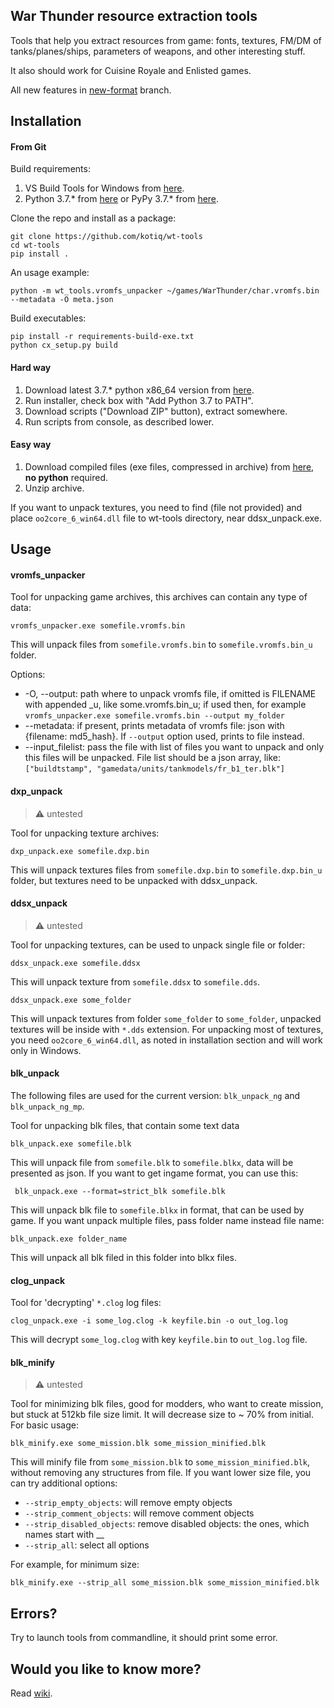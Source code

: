 ## War Thunder resource extraction tools

Tools that help you extract resources from game: fonts, textures, FM/DM of tanks/planes/ships, parameters of weapons, and other interesting stuff.

It also should work for Cuisine Royale and Enlisted games.

All new features in [new-format](https://github.com/kotiq/wt-tools/tree/new-format) branch.
## Installation

#### From Git

Build requirements:

1. VS Build Tools for Windows from [here](https://visualstudio.microsoft.com/downloads/?q=build+tools).
2. Python 3.7.* from [here](https://www.python.org/downloads/) or PyPy 3.7.* from [here](https://www.pypy.org/download.html).

Clone the repo and install as a package:

```shell
git clone https://github.com/kotiq/wt-tools
cd wt-tools
pip install .
```

An usage example:

```shell
python -m wt_tools.vromfs_unpacker ~/games/WarThunder/char.vromfs.bin --metadata -O meta.json
``` 

Build executables:

```shell
pip install -r requirements-build-exe.txt
python cx_setup.py build
```

#### Hard way
1. Download latest 3.7.* python x86_64 version from [here](https://www.python.org/downloads/).
2. Run installer, check box with "Add Python 3.7 to PATH".
3. Download scripts ("Download ZIP" button), extract somewhere.
4. Run scripts from console, as described lower.

#### Easy way
1. Download compiled files (exe files, compressed in archive) from [here](https://github.com/klensy/wt-tools/releases), **no python** required.
2. Unzip archive.  

If you want to unpack textures, you need to find (file not provided) and place `oo2core_6_win64.dll` file to wt-tools directory, near ddsx_unpack.exe.

## Usage

#### vromfs_unpacker
Tool for unpacking game archives, this archives can contain any type of data:

    vromfs_unpacker.exe somefile.vromfs.bin
This will unpack files from `somefile.vromfs.bin` to `somefile.vromfs.bin_u` folder.

Options:
* -O, --output: path where to unpack vromfs file, if omitted is FILENAME with appended _u, like some.vromfs.bin_u; if used
then, for example `vromfs_unpacker.exe somefile.vromfs.bin --output my_folder`
* --metadata: if present, prints metadata of vromfs file: json with {filename: md5_hash}. If `--output` option used,
prints to file instead.
* --input_filelist: pass the file with list of files you want to unpack and only this files will be unpacked.
File list should be a json array, like: `["buildtstamp", "gamedata/units/tankmodels/fr_b1_ter.blk"]`

#### dxp_unpack 
> :warning: untested

Tool for unpacking texture archives:

    dxp_unpack.exe somefile.dxp.bin
This will unpack textures files from `somefile.dxp.bin` to `somefile.dxp.bin_u` folder,
but textures need to be unpacked with ddsx_unpack.

#### ddsx_unpack
> :warning: untested

Tool for unpacking textures, can be used to unpack single file or folder:

    ddsx_unpack.exe somefile.ddsx
This will unpack texture from `somefile.ddsx` to `somefile.dds`.

    ddsx_unpack.exe some_folder
This will unpack textures from folder `some_folder` to `some_folder`, unpacked textures will be inside with `*.dds` extension.
For unpacking most of textures, you need `oo2core_6_win64.dll`, as noted in installation section and will work only in Windows.

#### blk_unpack

The following files are used for the current version: `blk_unpack_ng` and `blk_unpack_ng_mp`.

Tool for unpacking blk files, that contain some text data

    blk_unpack.exe somefile.blk
This will unpack file from `somefile.blk` to `somefile.blkx`, data will be presented as json.
If you want to get ingame format, you can use this:

     blk_unpack.exe --format=strict_blk somefile.blk
This will unpack blk file to `somefile.blkx` in format, that can be used by game.
If you want unpack multiple files, pass folder name instead file name:

    blk_unpack.exe folder_name
This will unpack all blk filed in this folder into blkx files.

#### clog_unpack
Tool for 'decrypting' `*.clog` log files:

    clog_unpack.exe -i some_log.clog -k keyfile.bin -o out_log.log
This will decrypt `some_log.clog` with key `keyfile.bin` to `out_log.log` file.

#### blk_minify
> :warning: untested

Tool for minimizing blk files, good for modders, who want to create mission, but stuck at 512kb file size limit.
It will decrease size to ~ 70% from initial.
For basic usage:

    blk_minify.exe some_mission.blk some_mission_minified.blk
This will minify file from `some_mission.blk` to `some_mission_minified.blk`, without removing any structures from file.
If you want lower size file, you can try additional options:
* `--strip_empty_objects`: will remove empty objects
* `--strip_comment_objects`: will remove comment objects
* `--strip_disabled_objects`: remove disabled objects: the ones, which names start with __
* `--strip_all`: select all options

For example, for minimum size:

    blk_minify.exe --strip_all some_mission.blk some_mission_minified.blk

## Errors?
Try to launch tools from commandline, it should print some error.

##  Would you like to know more?
Read [wiki](https://github.com/klensy/wt-tools/wiki).